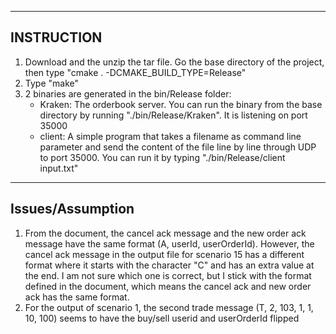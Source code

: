 ------------------------------
INSTRUCTION
------------------------------

1) Download and the unzip the tar file. Go the base directory of the project, then type "cmake . -DCMAKE_BUILD_TYPE=Release"
2) Type "make"
3) 2 binaries are generated in the bin/Release folder:
    - Kraken: The orderbook server. You can run the binary from the base directory by running "./bin/Release/Kraken". It is listening on port 35000
    - client: A simple program that takes a filename as command line parameter and send the content of the file line by line through UDP to port 35000. You can run it by typing "./bin/Release/client input.txt"

------------------------------
Issues/Assumption
------------------------------

1) From the document, the cancel ack message and the new order ack message have the same format (A, userId, userOrderId). However, the cancel ack message in the output file for scenario 15 has a different format where it starts with the character "C" and has an extra value at the end. I am not sure which one is correct, but I stick with the format defined in the document, which means the cancel ack and new order ack has the same format.
2) For the output of scenario 1, the second trade message (T, 2, 103, 1, 1, 10, 100) seems to have the buy/sell userid and userOrderId flipped
